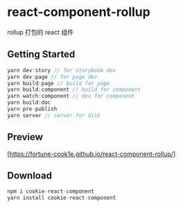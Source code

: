 # react-component-rollup

rollup 打包的 react 组件

## Getting Started

```javascript
yarn dev:story // for storybook dev
yarn dev:page // for page dev
yarn build:page // build for page
yarn build:component // build for component
yarn watch:component // dev for component
yarn build:doc
yarn pre-publish
yarn server // server for dist
```

## Preview

[https://fortune-cook1e.github.io/react-component-rollup/]

## Download

```javascript
npm i cookie-react-component
yarn install cookie-react-component
```
